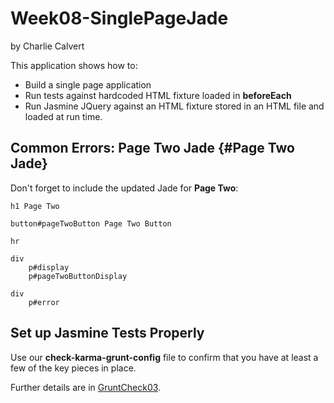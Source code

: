 # Week08-SinglePageJade

by Charlie Calvert

This application shows how to:

- Build a single page application
- Run tests against hardcoded HTML fixture loaded in **beforeEach**
- Run Jasmine JQuery against an HTML fixture stored in an HTML file and loaded at run time.
 
## Common Errors: Page Two Jade {#Page Two Jade}
 
Don't forget to include the updated Jade for **Page Two**:

```jade
h1 Page Two

button#pageTwoButton Page Two Button

hr

div
    p#display
    p#pageTwoButtonDisplay

div
    p#error
```

## Set up Jasmine Tests Properly

Use our **check-karma-grunt-config** file to confirm that you have at least a few of the key pieces in place.

Further details are in [GruntCheck03][gc03].

[gc03]: http://www.ccalvert.net/books/CloudNotes/Assignments/GruntCheck03.html